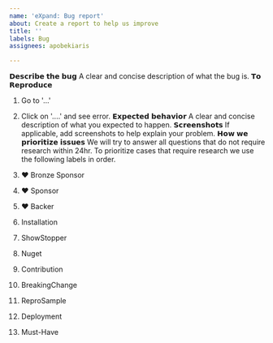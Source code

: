 ```yaml
---
name: 'eXpand: Bug report'
about: Create a report to help us improve
title: ''
labels: Bug
assignees: apobekiaris

---
```


𝗗𝗲𝘀𝗰𝗿𝗶𝗯𝗲 𝘁𝗵𝗲 𝗯𝘂𝗴
A clear and concise description of what the bug is.
𝗧𝗼 𝗥𝗲𝗽𝗿𝗼𝗱𝘂𝗰𝗲
1. Go to '...'
2. Click on '....' and see error.
𝗘𝘅𝗽𝗲𝗰𝘁𝗲𝗱 𝗯𝗲𝗵𝗮𝘃𝗶𝗼𝗿
A clear and concise description of what you expected to happen.
𝗦𝗰𝗿𝗲𝗲𝗻𝘀𝗵𝗼𝘁𝘀
If applicable, add screenshots to help explain your problem.
𝗛𝗼𝘄 𝘄𝗲 𝗽𝗿𝗶𝗼𝗿𝗶𝘁𝗶𝘇𝗲 𝗶𝘀𝘀𝘂𝗲𝘀
We will try to answer all questions that do not require research within 24hr.
To prioritize cases that require research we use the following labels in order.

01. ❤ Bronze Sponsor
02. ❤ Sponsor
03. ❤ Backer
04. Installation
05. ShowStopper
06. Nuget
07. Contribution
08. BreakingChange
09. ReproSample
10. Deployment
11. Must-Have